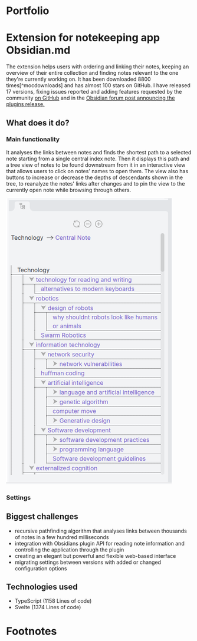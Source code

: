 # Portfolio

# Extension for notekeeping app Obsidian.md

The extension helps users with ordering and linking their notes, keeping an overview of their entire collection and finding notes relevant to the one they're currently working on. It has been downloaded 8800 times[^mocdownloads] and has almost 100 stars on GitHub.
I have released 17 versions, fixing issues reported and adding features requested by the community [on GitHub](https://github.com/Robin-Haupt-1/Obsidian-Map-of-Content/issues?q=+is%3Aissue+-author%3ARobin-Haupt-1+) and in the [Obsidian forum post announcing the plugins release.](https://forum.obsidian.md/t/map-of-content-plugin-release/25209/4)

## What does it do?

### Main functionality

It analyses the links between notes and finds the shortest path to a selected note starting from a single central index note. Then it displays this path and a tree view of notes to be found downstream from it in an interactive view that allows users to click on notes' names to open them.
The view also has buttons to increase or decrease the depths of descendants shown in the tree, to reanalyze the notes' links after changes and to pin the view to the currently open note while browsing through others.

![MOC view](https://github.com/Robin-Haupt-1/Portfolio/blob/main/images/moc.png)

### Settings



## Biggest challenges

- recursive pathfinding algorithm that analyses links between thousands of notes in a few hundred milliseconds
- integration with Obsidians plugin API for reading note information and controlling the application through the plugin
- creating an elegant but powerful and flexible web-based interface
- migrating settings between versions with added or changed configuration options


## Technologies used

- TypeScript (1158 Lines of code)
- Svelte (1374 Lines of code)

# Footnotes

[^mocdownload]: [Official download statistics](https://github.com/obsidianmd/obsidian-releases/blob/6605c60a77a160e2fa0f1abe307cec308b839902/community-plugin-stats.json#L6110)
